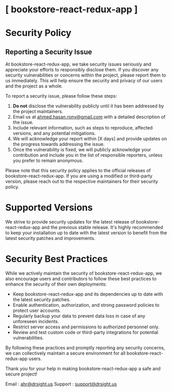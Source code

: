 # [ bookstore-react-redux-app ]

# Security Policy

## Reporting a Security Issue

At bookstore-react-redux-app, we take security issues seriously and appreciate your efforts to responsibly disclose them. If you discover any security vulnerabilities or concerns within the project, please report them to us immediately. This will help ensure the security and privacy of our users and the project as a whole.

To report a security issue, please follow these steps:

1. **Do not** disclose the vulnerability publicly until it has been addressed by the project maintainers.
2. Email us at [ahmed.hasan.rony@gmail.com](mailto:ahmed.hasan.rony@gmail.com) with a detailed description of the issue.
3. Include relevant information, such as steps to reproduce, affected versions, and any potential mitigations.
4. We will acknowledge your report within [X days] and provide updates on the progress towards addressing the issue.
5. Once the vulnerability is fixed, we will publicly acknowledge your contribution and include you in the list of responsible reporters, unless you prefer to remain anonymous.

Please note that this security policy applies to the official releases of bookstore-react-redux-app. If you are using a modified or third-party version, please reach out to the respective maintainers for their security policy.

# Supported Versions

We strive to provide security updates for the latest release of bookstore-react-redux-app and the previous stable release. It's highly recommended to keep your installation up to date with the latest version to benefit from the latest security patches and improvements.

# Security Best Practices

While we actively maintain the security of bookstore-react-redux-app, we also encourage users and contributors to follow these best practices to enhance the security of their own deployments:

- Keep bookstore-react-redux-app and its dependencies up to date with the latest security patches.
- Enable authentication, authorization, and strong password policies to protect user accounts.
- Regularly backup your data to prevent data loss in case of any unforeseen incidents.
- Restrict server access and permissions to authorized personnel only.
- Review and test custom code or third-party integrations for potential vulnerabilities.

By following these practices and promptly reporting any security concerns, we can collectively maintain a secure environment for all bookstore-react-redux-app users.

Thank you for your help in making bookstore-react-redux-app a safe and secure project!

Email : [ahr@drsight.us](mailto:ahr@drsight.us)
Support : [support@drsight.us](mailto:support@drsight.us)


